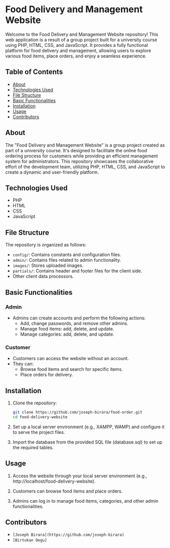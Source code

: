 # Food Delivery and Management Website

Welcome to the Food Delivery and Management Website repository! This web application is a result of a group project built for a university course using PHP, HTML, CSS, and JavaScript. It provides a fully functional platform for food delivery and management, allowing users to explore various food items, place orders, and enjoy a seamless experience.

## Table of Contents

- [About](#about)
- [Technologies Used](#technologies-used)
- [File Structure](#file-structure)
- [Basic Functionalities](#basic-functionalities)
- [Installation](#installation)
- [Usage](#usage)
- [Contributors](#contributors)


## About

The "Food Delivery and Management Website" is a group project created as part of a university course. It's designed to facilitate the online food ordering process for customers while providing an efficient management system for administrators. This repository showcases the collaborative effort of the development team, utilizing PHP, HTML, CSS, and JavaScript to create a dynamic and user-friendly platform.

## Technologies Used

- PHP
- HTML
- CSS
- JavaScript

## File Structure

The repository is organized as follows:

- `config/`: Contains constants and configuration files.
- `admin/`: Contains files related to admin functionality.
- `images/`: Stores uploaded images.
- `partials/`: Contains header and footer files for the client side.
- Other client data processors.

## Basic Functionalities

### Admin
- Admins can create accounts and perform the following actions:
  - Add, change passwords, and remove other admins.
  - Manage food items: add, delete, and update.
  - Manage categories: add, delete, and update.

### Customer
- Customers can access the website without an account.
- They can:
  - Browse food items and search for specific items.
  - Place orders for delivery.

## Installation

1. Clone the repository:

   ```bash
   git clone https://github.com/joseph-birara/food-order.git
   cd food-delivery-website
2. Set up a local server environment (e.g., XAMPP, WAMP) and configure it to serve the project files.

3. Import the database from the provided SQL file (database.sql) to set up the required tables.
## Usage
1. Access the website through your local server environment (e.g., http://localhost/food-delivery-website).

2. Customers can browse food items and place orders.

3. Admins can log in to manage food items, categories, and other admin functionalities.

## Contributors

 - `[Joseph Birara](https://github.com/joseph-birara)` 
 - `[Birtukan Degu]` 
